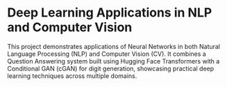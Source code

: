 # Deep Learning Applications in NLP and Computer Vision

This project demonstrates applications of Neural Networks in both Natural Language Processing (NLP) and Computer Vision (CV). It combines a Question Answering system built using Hugging Face Transformers with a Conditional GAN (cGAN) for digit generation, showcasing practical deep learning techniques across multiple domains.
